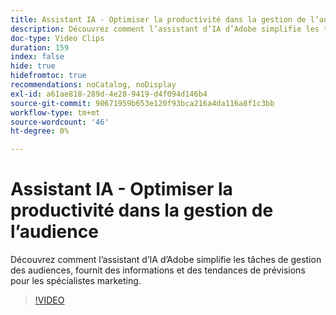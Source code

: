 ```yaml
---
title: Assistant IA - Optimiser la productivité dans la gestion de l’audience
description: Découvrez comment l’assistant d’IA d’Adobe simplifie les tâches de gestion des audiences, fournit des informations et des tendances de prévisions pour les spécialistes marketing.
doc-type: Video Clips
duration: 159
index: false
hide: true
hidefromtoc: true
recommendations: noCatalog, noDisplay
exl-id: a61ae818-289d-4e28-9419-d4f094d146b4
source-git-commit: 90671959b653e120f93bca216a4da116a8f1c3bb
workflow-type: tm+mt
source-wordcount: '46'
ht-degree: 0%

---
```


# Assistant IA - Optimiser la productivité dans la gestion de l’audience

Découvrez comment l’assistant d’IA d’Adobe simplifie les tâches de gestion des audiences, fournit des informations et des tendances de prévisions pour les spécialistes marketing.

<!-- 82_OS512_3442427_158_ai-assistant-boosting-productivity-in-audience-management -->
>[!VIDEO](https://video.tv.adobe.com/v/3458182/?learn=on&enablevpops=true)

